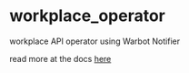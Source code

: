 # workplace_operator

workplace API operator using Warbot Notifier

read more at the docs [here](https://warungpintar-workplaceapioperator.readthedocs.io/en/latest/index.html)

